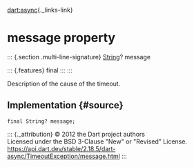 [dart:async](../../dart-async/dart-async-library){._links-link}

message property
================

::: {.section .multi-line-signature}
[String](../../dart-core/string-class)? message

::: {.features}
final
:::
:::

Description of the cause of the timeout.

Implementation {#source}
--------------

``` {.language-dart data-language="dart"}
final String? message;
```

::: {._attribution}
© 2012 the Dart project authors\
Licensed under the BSD 3-Clause \"New\" or \"Revised\" License.\
<https://api.dart.dev/stable/2.18.5/dart-async/TimeoutException/message.html>
:::
